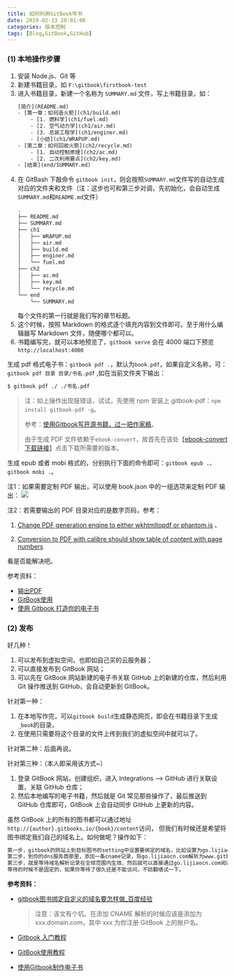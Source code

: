 ```yaml
---
title: 如何利用GitBook写书
date: 2019-02-13 20:01:08
categories: 版本控制
tags: [Blog,GitBook,GitHub] 
---
```


### (1) 本地操作步骤

1. 安装 Node.js、Git 等
2. 新建书籍目录，如 `F:\gitbook\firstbook-test`
3. 进入书籍目录，新建一个名称为 `SUMMARY.md` 文件，写上书籍目录，如：<!-- more -->
    ``` xml
    [简介](README.md)
    - [第一章：如何造火箭](ch1/build.md)
        - [1. 燃料学](ch1/fuel.md)
        - [2. 空气动力学](ch1/air.md)
        - [3. 总装工程学](ch1/enginer.md)
        - [小结](ch1/WRAPUP.md)
    - [第二章：如何回收火箭](ch2/recycle.md)
        - [1. 自动控制原理](ch2/ac.md)
        - [2. 二次利用要点](ch2/key.md)
    - [结束](end/SUMMARY.md)
    ```
4. 在 GitBash 下敲命令 `gitbook init`，则会按照`SUMMARY.md`文件写的自动生成对应的文件夹和文件（注：这步也可和第三步对调，先初始化，会自动生成`SUMMARY.md`和`README.md`文件）
    ``` xml
    .
    ├── README.md
    ├── SUMMARY.md
    ├── ch1
    │   ├── WRAPUP.md
    │   ├── air.md
    │   ├── build.md
    │   ├── enginer.md
    │   └── fuel.md
    ├── ch2
    │   ├── ac.md
    │   ├── key.md
    │   └── recycle.md
    └── end
        └── SUMMARY.md
    ```
    每个文件的第一行就是我们写的章节标题。
5. 这个时候，按照 Markdown 的格式逐个填充内容到文件即可。至于用什么编辑器写 Markdown 文件，随便哪个都可以。
6. 书籍编写完，就可以本地预览了，`gitbook serve` 会在 4000 端口下预览 `http://localhost:4000`

生成 pdf 格式电子书：`gitbook pdf .`，默认为`book.pdf`，如果自定义名称，可：`gitbook pdf 目录 目录/书名.pdf` ,如在当前文件夹下输出：

``` xml
$ gitbook pdf ./ ./书名.pdf
```
>注：如上操作出现报错话，试试，先使用 npm 安装上 gitbook-pdf：`npm install gitbook-pdf -g`。
>
>参考：[使用Gitbook写开源书籍，过一把作家瘾](https://www.jianshu.com/p/7476afdd9248)。
>
>由于生成 PDF 文件依赖于`ebook-convert`，故首先在该处【[ebook-convert下载链接](http://calibre-ebook.com/download)】点击下载所需要的版本。

生成 epub 或者 mobi 格式的，分别执行下面的命令即可：`gitbook epub .`、`gitbook mobi .`。

注1：如果需要定制 PDF 输出，可以使用 book.json 中的一组选项来定制 PDF 输出：
![](https://img-1256179949.cos.ap-shanghai.myqcloud.com/20190127225401.png)

注2：若需要输出的 PDF 目录对应的是数字页码，参考：

1. [Change PDF generation engine to either wkhtmltopdf or phantom.js](https://github.com/GitbookIO/gitbook/issues/1470) 、

2. [Conversion to PDF with calibre should show table of content with page numbers](https://github.com/GitbookIO/gitbook/issues/1223) 

看是否能解决吧。

参考资料：

- [输出PDF](https://yuzeshan.gitbooks.io/gitbook-studying/content/output/pdfandebook.html)
- [GitBook使用](http://wiki.11ten.net/Node/gitbook%E4%BD%BF%E7%94%A8.html)
- [使用 Gitbook 打造你的电子书](https://www.jianshu.com/p/f38d8ff999cb)

### (2) 发布

好几种！

1. 可以发布到虚拟空间，也即如自己买的云服务器；
2. 可以直接发布到 GitBook 网站；
3. 可以先在 GitBook 网站新建的电子书关联 GitHub 上的新建的仓库，然后利用 Git 操作推送到 GitHub，会自动更新到 GitBook。


针对第一种：

1. 在本地写作完，可以`gitbook build`生成静态网页，即会在书籍目录下生成`_book`的目录，
2. 在使用只需要将这个目录的文件上传到我们的虚拟空间中就可以了。

针对第二种：后面再说。


针对第三种：（本人即采用该方式~）

1. 登录 GitBook 网站，创建组织，进入 Integrations --> GitHub 进行关联设置，关联 GitHub 仓库；
2. 然后本地编写的电子书籍，然后就是 Git 常见那些操作了，最后推送到 GitHub 仓库即可，GitBook 上会自动同步 GitHub 上更新的内容。

虽然 GitBook 上的所有的图书都可以通过地址`http://{author}.gitbooks.io/{book}/content`访问， 但我们有时候还是希望将图书绑定我们自己的域名上。如何做呢？操作如下：
```xml
第一步，gitbook的网站上到目标图书的setting中设置要绑定的域名，比如设置为go.lijiaocn.com；
第二步，到你的dns服务商那里，添加一条cname记录，将go.lijiaocn.com解析为www.gitbooks.io；
第三步，就是等待域名解析记录在全球范围内生效，然后就可以直接通过go.lijiaocn.com阅读图书。
等待的时候不是固定的，如果你等待了很久还是不能访问，不妨翻墙试一下。
```



**参考资料：**

- [gitbook图书绑定自定义的域名要怎样做_百度经验](https://jingyan.baidu.com/article/335530daf86c3b19cb41c3f3.html)

  > 注意：该文有个坑。在添加 CNAME 解析的时候应该是添加为 xxx.domain.com，其中 xxx 为你注册 GitBook 上的账户名。
- [Gitbook 入门教程](https://yuzeshan.gitbooks.io/gitbook-studying/content/index.html)
- [GitBook使用教程](https://jackchan1999.github.io/2017/05/01/gitbook/GitBook%E4%BD%BF%E7%94%A8%E6%95%99%E7%A8%8B/)
- [使用Gitbook制作电子书](https://www.kancloud.cn/wizardforcel/markdown-simple-world/97377)